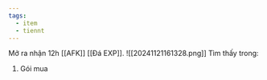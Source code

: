```yaml
---
tags:
  - item
  - tiennt
---
```

Mở ra nhận 12h [[AFK]] [[Đá EXP]].
![[20241121161328.png]]
Tìm thấy trong:
1. Gói mua